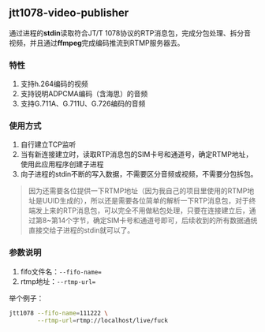 ## jtt1078-video-publisher
通过进程的**stdin**读取符合JT/T 1078协议的RTP消息包，完成分包处理、拆分音视频，并且通过**ffmpeg**完成编码推流到RTMP服务器去。

### 特性
1. 支持h.264编码的视频
2. 支持锐明ADPCMA编码（含海思）的音频
3. 支持G.711A、G.711U、G.726编码的音频

### 使用方式
1. 自行建立TCP监听
2. 当有新连接建立时，读取RTP消息包的SIM卡号和通道号，确定RTMP地址，使用此应用程序创建子进程
3. 向子进程的stdin不断的写入数据，不需要区分音频或视频，不需要分包拆包。

> 因为还需要各位提供一下RTMP地址（因为我自己的项目里使用的RTMP地址是UUID生成的），所以还是需要各位简单的解析一下RTP消息包，对于终端发上来的RTP消息包，可以完全不用做粘包处理，只要在连接建立后，通过第8~第14个字节，确定SIM卡号和通道号即可，后续收到的所有数据通统直接交给子进程的stdin就可以了。

### 参数说明
1. fifo文件名：`--fifo-name=`
2. rtmp地址：`--rtmp-url=`

举个例子：
```bash
jtt1078 --fifo-name=111222 \
        --rtmp-url=rtmp://localhost/live/fuck
```

